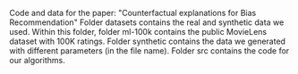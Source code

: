 Code and data for the paper: "Counterfactual explanations for Bias Recommendation"
Folder datasets contains the real and synthetic data we used.
Within this folder, folder ml-100k contains the public MovieLens dataset with 100K ratings.
Folder synthetic contains the data we generated with different parameters (in the file name).
Folder src contains the code for our algorithms.
